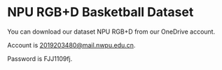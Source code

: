 # NPU RGB+D Basketball Dataset

You can download our dataset NPU RGB+D from our OneDrive account.

Account is 2019203480@mail.nwpu.edu.cn.

Password is FJJ1109fj.
